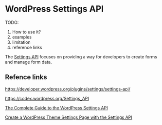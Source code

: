 # WordPress Settings API

TODO:
1. How to use it?
3. examples
4. limitation
4. reference links

The [Settings API](https://developer.wordpress.org/plugins/settings/settings-api/) focuses on providing a way for developers to create forms and manage form data.

## Refence links

[https:\/\/developer.wordpress.org\/plugins\/settings\/settings-api\/](https://developer.wordpress.org/plugins/settings/settings-api/)

[https:\/\/codex.wordpress.org\/Settings\_API](https://codex.wordpress.org/Settings_API)

[The Complete Guide to the WordPress Settings API](https://code.tutsplus.com/series/the-complete-guide-to-the-wordpress-settings-api--cms-624)

[Create a WordPress Theme Settings Page with the Settings API](https://www.sitepoint.com/create-a-wordpress-theme-settings-page-with-the-settings-api/)

